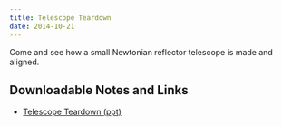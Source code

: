 ```yaml
---
title: Telescope Teardown
date: 2014-10-21
---
```

Come and see how a small Newtonian reflector telescope is made and aligned.

Downloadable Notes and Links
----------------------------
- [Telescope Teardown (ppt)](documents/2014-10-21_telescope_teardown.ppt)
